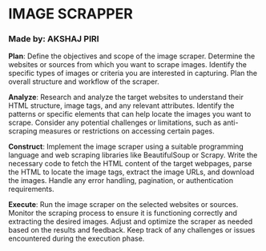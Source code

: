 <h1 aligin = "center">IMAGE SCRAPPER</h1>
<h3 aligin = "center">Made by: AKSHAJ PIRI</h3>


<p>
<b>Plan</b>: Define the objectives and scope of the image scraper. Determine the websites or sources from which you want to scrape images. Identify the specific types of images or criteria you are interested in capturing. Plan the overall structure and workflow of the scraper.
</p>

<p>
<b>Analyze</b>: Research and analyze the target websites to understand their HTML structure, image tags, and any relevant attributes. Identify the patterns or specific elements that can help locate the images you want to scrape. Consider any potential challenges or limitations, such as anti-scraping measures or restrictions on accessing certain pages.
</p>

<p>
<b>Construct</b>: Implement the image scraper using a suitable programming language and web scraping libraries like BeautifulSoup or Scrapy. Write the necessary code to fetch the HTML content of the target webpages, parse the HTML to locate the image tags, extract the image URLs, and download the images. Handle any error handling, pagination, or authentication requirements.
</p>

<p>
<b>Execute</b>: Run the image scraper on the selected websites or sources. Monitor the scraping process to ensure it is functioning correctly and extracting the desired images. Adjust and optimize the scraper as needed based on the results and feedback. Keep track of any challenges or issues encountered during the execution phase.
</p>